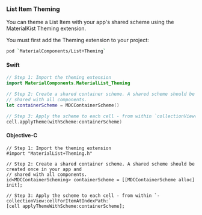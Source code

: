### List Item Theming

You can theme a List Item with your app's shared scheme using the MaterialKist Theming extension.

You must first add the Theming extension to your project:

```bash
pod `MaterialComponents/List+Theming`
```

<!--<div class="material-code-render" markdown="1">-->
#### Swift

```swift
// Step 1: Import the theming extension
import MaterialComponents.MaterialList_Theming

// Step 2: Create a shared container scheme. A shared scheme should be created once in your app and
// shared with all components.
let containerScheme = MDCContainerScheme()

// Step 3: Apply the scheme to each cell - from within `collectionView(_:cellForItemAt:)`
cell.applyTheme(withScheme:containerScheme)
```

#### Objective-C

```objc
// Step 1: Import the theming extension
#import "MaterialList+Theming.h"

// Step 2: Create a shared container scheme. A shared scheme should be created once in your app and
// shared with all components.
id<MDCContainerScheming> containerScheme = [[MDCContainerScheme alloc] init];

// Step 3: Apply the scheme to each cell - from within `-collectionView:cellForItemAtIndexPath:`
[cell applyThemeWithScheme:containerScheme];
```
<!--</div>-->
